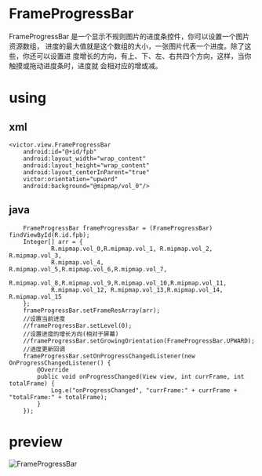 # FrameProgressBar
FrameProgressBar 是一个显示不规则图片的进度条控件，你可以设置一个图片资源数组，
进度的最大值就是这个数组的大小，一张图片代表一个进度。除了这些，你还可以设置进
度增长的方向，有上、下、左、右共四个方向，这样，当你触摸或拖动进度条时，进度就
会相对应的增或减。

# using
## xml
<RelativeLayout xmlns:android="http://schemas.android.com/apk/res/android"
    xmlns:victor="http://schemas.android.com/apk/res-auto"
    android:layout_width="match_parent"
    android:layout_height="match_parent"
    android:background="#000"
    android:paddingLeft="@dimen/activity_horizontal_margin"
    android:paddingRight="@dimen/activity_horizontal_margin"
    android:paddingTop="@dimen/activity_vertical_margin"
    android:paddingBottom="@dimen/activity_vertical_margin">

    <victor.view.FrameProgressBar
        android:id="@+id/fpb"
        android:layout_width="wrap_content"
        android:layout_height="wrap_content"
        android:layout_centerInParent="true"
        victor:orientation="upward"
        android:background="@mipmap/vol_0"/>

</RelativeLayout>

## java
        FrameProgressBar frameProgressBar = (FrameProgressBar) findViewById(R.id.fpb);
        Integer[] arr = {
                R.mipmap.vol_0,R.mipmap.vol_1, R.mipmap.vol_2, R.mipmap.vol_3,
                R.mipmap.vol_4, R.mipmap.vol_5,R.mipmap.vol_6,R.mipmap.vol_7,
                R.mipmap.vol_8,R.mipmap.vol_9,R.mipmap.vol_10,R.mipmap.vol_11,
                R.mipmap.vol_12, R.mipmap.vol_13,R.mipmap.vol_14, R.mipmap.vol_15
        };
        frameProgressBar.setFrameResArray(arr);
        //设置当前进度
        //frameProgressBar.setLevel(0);
        //设置进度的增长方向(相对于屏幕)
        //frameProgressBar.setGrowingOrientation(FrameProgressBar.UPWARD);
        //进度更新回调
        frameProgressBar.setOnProgressChangedListener(new OnProgressChangedListener() {
            @Override
            public void onProgressChanged(View view, int currFrame, int totalFrame) {
                Log.e("onProgressChanged", "currFrame:" + currFrame + "totalFrame:" + totalFrame);
            }
        });

# preview
![FrameProgressBar](https://lh3.googleusercontent.com/rQSIoRJuXtWiMx3rCZpQo7kcNJXtLjIAUblD3WE6VZmWi8gurpgASHIKh_6lyfl4_asJbTCTe4zSqJy_oCBQfqVPC6wLM4P43n5s7FfafsTz2fC0jQncHnYMw-1K124EHpgJqV29AQhNnXaqHI9BSyWUqDYLQa-7uHGfKVppyZyrg7eYCUJTz3B1FamfmpAKMOi7zxM_cidZRewQ3qQMQkI8lMX9Dv-7IJwfW0XmSV__HR6rhhXiKEmcD8oy-h1pOlvVfJ2P6pBuQaAVUVdZnghMy6QUWF8DNKyvd-l68XzFTc5J2TitdbNmqgHg4sPWZBcV5tMnVNalGtsU8gU2conK2miuigrekQUdBeHQb0g8RfsBKLx_qnwOQmWDdSOGdAVQe8YnFmx3m7JbYNFN4RYOEVYG41udhid7TieJ9sdoHMYxnIKtoTka8ay4BqyMv6vbOgCdoLL_GxSx-ouZ_p04uJBBMAqHMFKa0_qct3v6ZoRrhM1uGuYjjbqoKVz-CKyxZGv_kyqkMHQJbllmlT_WZMILDi7JLzbFSWutJw=w411-h760-no)
